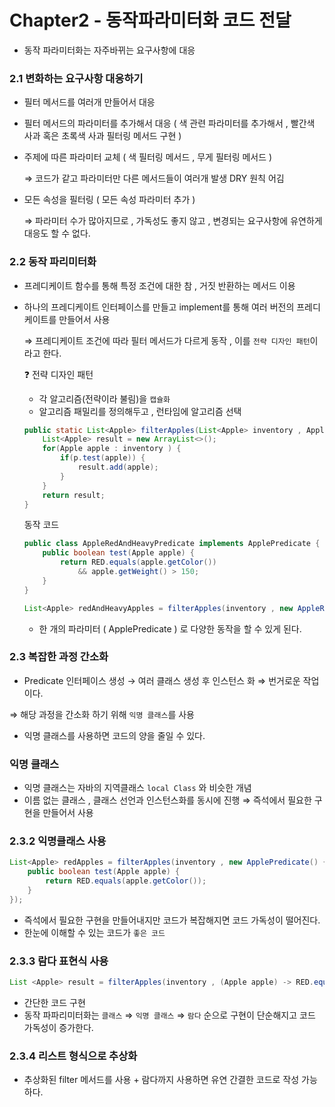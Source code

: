 # Chapter2 - 동작파라미터화 코드 전달

- 동작 파라미터화는 자주바뀌는 요구사항에 대응

### 2.1 변화하는 요구사항 대응하기

- 필터 메서드를 여러개 만들어서 대응
- 필터 메서드의 파라미터를 추가해서 대응 ( 색 관련 파라미터를 추가해서 , 빨간색 사과 혹은 초록색 사과 필터링 메서드 구현 )
- 주제에 따른 파라미터 교체 ( 색 필터링 메서드 , 무게 필터링 메서드 )

  ⇒ 코드가 같고 파라미터만 다른 메서드들이 여러개 발생 DRY 원칙 어김

- 모든 속성을 필터링 ( 모든 속성 파라미터 추가 )

  ⇒ 파라미터 수가 많아지므로 , 가독성도 좋지 않고 , 변경되는 요구사항에 유연하게 대응도 할 수 없다.


### 2.2 동작 파리미터화

- 프레디케이트 함수를 통해 특정 조건에 대한 참 , 거짓 반환하는 메서드 이용
- 하나의 프레디케이트 인터페이스를 만들고 implement를 통해 여러 버전의 프레디케이트를 만들어서 사용

  ⇒ 프레디케이트 조건에 따라 필터 메서드가 다르게 동작 , 이를 `전략 디자인 패턴`이라고 한다.

  ❓ 전략 디자인 패턴

    - 각 알고리즘(전략이라 불림)을 `캡슐화`
    - 알고리즘 패밀리를 정의해두고 , 런타임에 알고리즘 선택

    ```java
    public static List<Apple> filterApples(List<Apple> inventory , ApplePredicate p) {
    	List<Apple> result = new ArrayList<>();
    	for(Apple apple : inventory ) {
    		if(p.test(apple)) {
    			result.add(apple);
    		}
    	}
    	return result;
    }
    ```

  동작 코드

    ```java
    public class AppleRedAndHeavyPredicate implements ApplePredicate {
    	public boolean test(Apple apple) {
    		return RED.equals(apple.getColor())
    			&& apple.getWeight() > 150;
    	}
    }
    
    List<Apple> redAndHeavyApples = filterApples(inventory , new AppleRedAndHeavyPredicate ());
    ```

    - 한 개의 파라미터 ( ApplePredicate ) 로 다양한 동작을 할 수 있게 된다.


### 2.3 복잡한 과정 간소화

- Predicate 인터페이스 생성 → 여러 클래스 생성 후 인스턴스 화 ⇒ 번거로운 작업이다.

⇒ 해당 과정을 간소화 하기 위해 `익명 클래스`를 사용

- 익명 클래스를 사용하면 코드의 양을 줄일 수 있다.

### 익명 클래스

- 익명 클래스는 자바의 지역클래스 `local Class` 와 비슷한 개념
- 이름 없는 클래스 , 클래스 선언과 인스턴스화를 동시에 진행 ⇒ 즉석에서 필요한 구현을 만들어서 사용

### 2.3.2 익명클래스 사용

```java
List<Apple> redApples = filterApples(inventory , new ApplePredicate() {
	public boolean test(Apple apple) {
		return RED.equals(apple.getColor());
	}
});
```

- 즉석에서 필요한 구현을 만들어내지만 코드가 복잡해지면 코드 가독성이 떨어진다.
- 한눈에 이해할 수 있는 코드가 `좋은 코드`

### 2.3.3 람다 표현식 사용

```java
List <Apple> result = filterApples(inventory , (Apple apple) -> RED.equals(apple.getColor()));
```

- 간단한 코드 구현
- 동작 파파리미터화는 `클래스` ⇒ `익명 클래스` ⇒ `람다` 순으로 구현이 단순해지고 코드 가독성이 증가한다.

### 2.3.4 리스트 형식으로 추상화

- 추상화된 filter 메서드를 사용 + 람다까지 사용하면 유연 간결한 코드로 작성 가능하다.